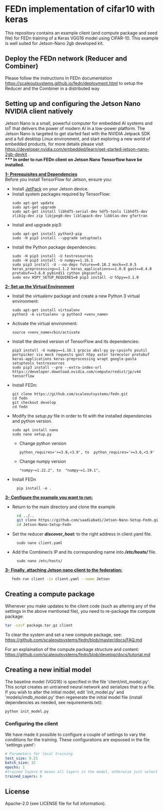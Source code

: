 # FEDn implementation of cifar10 with keras 
This repository contains an example client (and compute package and seed file) for FEDn training of a Keras VGG16 model using CIFAR-10.
This example is well suited for Jetson-Nano 2gb developed kit.
## Deploy the FEDn network (Reducer and Combiner)
Please follow the instructions in FEDn documentation https://scaleoutsystems.github.io/fedn/deployment.html to setup the Reducer and the Combiner in a distributed way

## Setting up and configuring the Jetson Nano NVIDIA  client natively
Jetson Nano is a small, powerful computer for embedded AI systems and IoT that delivers the power of modern AI in a low-power platform. The Jetson Nano is targeted to get started fast with the NVIDIA Jetpack SDK and a full desktop Linux environment, and start exploring a new world of embedded products, for more details please visit https://developer.nvidia.com/embedded/learn/get-started-jetson-nano-2gb-devkit .
<br/><b> *** In order to run FEDn client on Jetson Nano Tensorflow have be installed.</b><br/>

<u> <b> 1- Prerequisites and Dependencies </b></u><br/>
Before you install TensorFlow for Jetson, ensure you:

   - Install [JetPack](https://developer.nvidia.com/embedded/jetpack) on your Jetson device.
   - Install system packages required by TensorFlow:
      ```
      sudo apt-get update
      sudo apt-get upgrade
      sudo apt-get install libhdf5-serial-dev hdf5-tools libhdf5-dev zlib1g-dev zip libjpeg8-dev liblapack-dev libblas-dev gfortran
      ```
   - Install and upgrade pip3:
      ```
      sudo apt-get install python3-pip
      sudo -H pip3 install --upgrade setuptools
      ```
   - Install the Python package dependencies:
      ```
      sudo -H pip3 install -U testresources
      sudo -H pip3 install -U numpy==1.16.1
      sudo pip3 install -U --no-deps future==0.18.2 mock==3.0.5 keras_preprocessing==1.1.2 keras_applications==1.0.8 gast==0.4.0 protobuf==3.6.0 pybind11 cython pkgconfig
      sudo env H5PY_SETUP_REQUIRES=0 pip3 install -U h5py==3.1.0
      ```
<u> <b> 2- Set up the Virtual Environment </b></u>

- Install the virtualenv package and create a new Python 3 virtual environment:

   ```
   sudo apt-get install virtualenv
   python3 -m virtualenv -p python3 <venv_name>
   ```
- Activate the virtual environment:

   ```
   source <venv_name>/bin/activate
   ```

- Install the desired version of TensorFlow and its dependencies:

   ```
   pip3 install -U numpy==1.16.1 grpcio absl-py py-cpuinfo psutil portpicker six mock requests gast h5py astor termcolor protobuf keras-applications keras-preprocessing wrapt google-pasta setuptools testresources
   sudo pip3 install --pre --extra-index-url https://developer.download.nvidia.com/compute/redist/jp/v44 tensorflow
   ```
- Install FEDn:

   ```
  git clone https://github.com/scaleoutsystems/fedn.git
  cd fedn
  git checkout develop
  cd fedn
  ```
- Modify the <i> setup.py</i> file in order to fit with the installed dependencies and python version.
  ```
  sudo apt install nano
  sudo nano setup.py
   ```
  - Change python version 
    ```
    python_requires='>=3.8,<3.9', to  python_requires='>=3.6,<3.9'
    ```
  - Change numpy version 
    ```
    "numpy~=1.22.2", to  "numpy~=1.19.1",
    ```
- Install FEDn
    ```
      pip install -e .
    ```
<u> <b> 3- Configure the example you want to run: </b></u>

   - Return to the main directory and clone the example
   
       ```bash
         cd ../..
         git clone https://github.com/saadiabadi/Jetson-Nano-Setup-Fedn.git
         cd Jetson-Nano-Setup-Fedn
       ```

- Set the reducer <i> <b> discover_host: </b></i>  to the right address in client.yaml file. 
    ```
      sudo nano client.yaml
    ```
- Add the Combiner/s IP and its corresponding name into <i> <b> /etc/hosts/ </b></i> file. 
    ```
      sudo nano /etc/hosts/
    ```
<u> <b> 3- Finally, attaching Jetson nano client to the federation: </b></u>

   ```bash
      fedn run client -in client.yaml --name Jetson
   ```


[comment]: <> (## Configuring the Reducer  )

[comment]: <> (Navigate to 'https://localhost:8090' &#40;or the url of your Reducer&#41; and follow instructions to upload the compute package in 'package/package.tar.gz' and the initial model in 'initial_model/initial_model.npz'. )

## Creating a compute package
Whenever you make updates to the client code (such as altering any of the settings in the above mentioned file), you need to re-package the compute package:

```bash
tar -czvf package.tar.gz client
```
To clear the system and set a new compute package, see: https://github.com/scaleoutsystems/fedn/blob/master/docs/FAQ.md

For an explaination of the compute package structure and content: https://github.com/scaleoutsystems/fedn/blob/develop/docs/tutorial.md
 
## Creating a new initial model
The baseline model (VGG16) is specified in the file 'client/init_model.py'. This script creates an untrained neural network and serializes that to a file.  If you wish to alter the initial model, edit 'init_model.py' and 'models/imdb_model.py' then regenerate the initial model file (install dependencies as needed, see requirements.txt):

```bash
python init_model.py 
```
### Configuring the client
We have made it possible to configure a couple of settings to vary the conditions for the training. These configurations are expsosed in the file 'settings.yaml': 

```yaml 
# Parameters for local training
test_size: 0.25
batch_size: 32
epochs: 1
#trained layers 0 means all layers in the model, otherwise just select the layers based on the identified number
trained_Layers: 6
```





## License
Apache-2.0 (see LICENSE file for full information).
